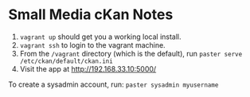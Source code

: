 
# Small Media cKan Notes


1. `vagrant up` should get you a working local install.
1. `vagrant ssh` to login to the vagrant machine.
1. From the `/vagrant` directory (which is the default), run `paster serve /etc/ckan/default/ckan.ini`
1. Visit the app at http://192.168.33.10:5000/

To create a sysadmin account, run: `paster sysadmin myusername`

